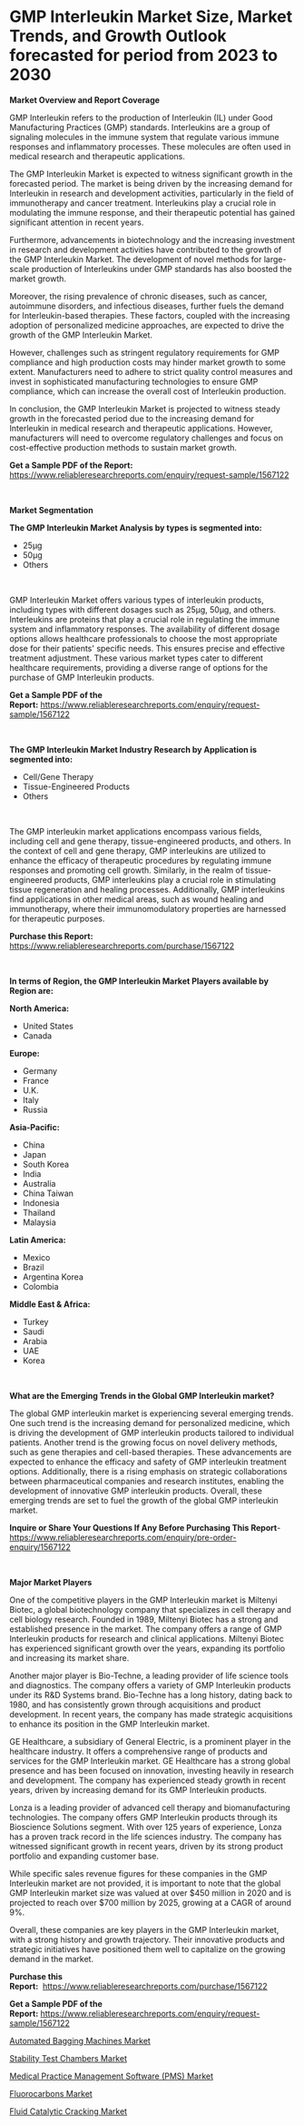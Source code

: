 <p><h1>GMP Interleukin Market Size, Market Trends, and Growth Outlook forecasted for period from 2023 to 2030</h1></p><p><strong>Market Overview and Report Coverage</strong></p>
<p><p>GMP Interleukin refers to the production of Interleukin (IL) under Good Manufacturing Practices (GMP) standards. Interleukins are a group of signaling molecules in the immune system that regulate various immune responses and inflammatory processes. These molecules are often used in medical research and therapeutic applications.</p><p>The GMP Interleukin Market is expected to witness significant growth in the forecasted period. The market is being driven by the increasing demand for Interleukin in research and development activities, particularly in the field of immunotherapy and cancer treatment. Interleukins play a crucial role in modulating the immune response, and their therapeutic potential has gained significant attention in recent years.</p><p>Furthermore, advancements in biotechnology and the increasing investment in research and development activities have contributed to the growth of the GMP Interleukin Market. The development of novel methods for large-scale production of Interleukins under GMP standards has also boosted the market growth.</p><p>Moreover, the rising prevalence of chronic diseases, such as cancer, autoimmune disorders, and infectious diseases, further fuels the demand for Interleukin-based therapies. These factors, coupled with the increasing adoption of personalized medicine approaches, are expected to drive the growth of the GMP Interleukin Market.</p><p>However, challenges such as stringent regulatory requirements for GMP compliance and high production costs may hinder market growth to some extent. Manufacturers need to adhere to strict quality control measures and invest in sophisticated manufacturing technologies to ensure GMP compliance, which can increase the overall cost of Interleukin production.</p><p>In conclusion, the GMP Interleukin Market is projected to witness steady growth in the forecasted period due to the increasing demand for Interleukin in medical research and therapeutic applications. However, manufacturers will need to overcome regulatory challenges and focus on cost-effective production methods to sustain market growth.</p></p>
<p><strong>Get a Sample PDF of the Report:</strong> <a href="https://www.reliableresearchreports.com/enquiry/request-sample/1567122">https://www.reliableresearchreports.com/enquiry/request-sample/1567122</a></p>
<p>&nbsp;</p>
<p><strong>Market Segmentation</strong></p>
<p><strong>The GMP Interleukin Market Analysis by types is segmented into:</strong></p>
<p><ul><li>25μg</li><li>50μg</li><li>Others</li></ul></p>
<p>&nbsp;</p>
<p><p>GMP Interleukin Market offers various types of interleukin products, including types with different dosages such as 25μg, 50μg, and others. Interleukins are proteins that play a crucial role in regulating the immune system and inflammatory responses. The availability of different dosage options allows healthcare professionals to choose the most appropriate dose for their patients' specific needs. This ensures precise and effective treatment adjustment. These various market types cater to different healthcare requirements, providing a diverse range of options for the purchase of GMP Interleukin products.</p></p>
<p><strong>Get a Sample PDF of the Report:</strong>&nbsp;<a href="https://www.reliableresearchreports.com/enquiry/request-sample/1567122">https://www.reliableresearchreports.com/enquiry/request-sample/1567122</a></p>
<p>&nbsp;</p>
<p><strong>The GMP Interleukin Market Industry Research by Application is segmented into:</strong></p>
<p><ul><li>Cell/Gene Therapy</li><li>Tissue-Engineered Products</li><li>Others</li></ul></p>
<p>&nbsp;</p>
<p><p>The GMP interleukin market applications encompass various fields, including cell and gene therapy, tissue-engineered products, and others. In the context of cell and gene therapy, GMP interleukins are utilized to enhance the efficacy of therapeutic procedures by regulating immune responses and promoting cell growth. Similarly, in the realm of tissue-engineered products, GMP interleukins play a crucial role in stimulating tissue regeneration and healing processes. Additionally, GMP interleukins find applications in other medical areas, such as wound healing and immunotherapy, where their immunomodulatory properties are harnessed for therapeutic purposes.</p></p>
<p><strong>Purchase this Report:</strong>&nbsp; <a href="https://www.reliableresearchreports.com/purchase/1567122">https://www.reliableresearchreports.com/purchase/1567122</a></p>
<p>&nbsp;</p>
<p><strong>In terms of Region, the GMP Interleukin Market Players available by Region are:</strong></p>
<p>
    <p> <strong> North America: </strong>
        <ul>
            <li>United States</li>
            <li>Canada</li>
        </ul>
        </p> 
    <p> <strong> Europe: </strong>
        <ul>
            <li>Germany</li>
            <li>France</li>
            <li>U.K.</li>
            <li>Italy</li>
            <li>Russia</li>
        </ul>
        </p> 
    <p> <strong> Asia-Pacific: </strong>
        <ul>
            <li>China</li>
            <li>Japan</li>
            <li>South Korea</li>
            <li>India</li>
            <li>Australia</li>
            <li>China Taiwan</li>
            <li>Indonesia</li>
            <li>Thailand</li>
            <li>Malaysia</li>
        </ul>
        </p> 
    <p> <strong> Latin America: </strong>
        <ul>
            <li>Mexico</li>
            <li>Brazil</li>
            <li>Argentina Korea</li>
            <li>Colombia</li>
        </ul>
        </p> 
    <p> <strong> Middle East & Africa: </strong>
        <ul>
            <li>Turkey</li>
            <li>Saudi</li>
            <li>Arabia</li>
            <li>UAE</li>
            <li>Korea</li>
        </ul>
    </p>
    </p>
<p>&nbsp;</p>
<p><strong>What are the Emerging Trends in the Global GMP Interleukin market?</strong></p>
<p><p>The global GMP interleukin market is experiencing several emerging trends. One such trend is the increasing demand for personalized medicine, which is driving the development of GMP interleukin products tailored to individual patients. Another trend is the growing focus on novel delivery methods, such as gene therapies and cell-based therapies. These advancements are expected to enhance the efficacy and safety of GMP interleukin treatment options. Additionally, there is a rising emphasis on strategic collaborations between pharmaceutical companies and research institutes, enabling the development of innovative GMP interleukin products. Overall, these emerging trends are set to fuel the growth of the global GMP interleukin market.</p></p>
<p><strong>Inquire or Share Your Questions If Any Before Purchasing This Report</strong>- <a href="https://www.reliableresearchreports.com/enquiry/pre-order-enquiry/1567122">https://www.reliableresearchreports.com/enquiry/pre-order-enquiry/1567122</a></p>
<p>&nbsp;</p>
<p><strong>Major Market Players</strong></p>
<p><p>One of the competitive players in the GMP Interleukin market is Miltenyi Biotec, a global biotechnology company that specializes in cell therapy and cell biology research. Founded in 1989, Miltenyi Biotec has a strong and established presence in the market. The company offers a range of GMP Interleukin products for research and clinical applications. Miltenyi Biotec has experienced significant growth over the years, expanding its portfolio and increasing its market share.</p><p>Another major player is Bio-Techne, a leading provider of life science tools and diagnostics. The company offers a variety of GMP Interleukin products under its R&D Systems brand. Bio-Techne has a long history, dating back to 1980, and has consistently grown through acquisitions and product development. In recent years, the company has made strategic acquisitions to enhance its position in the GMP Interleukin market.</p><p>GE Healthcare, a subsidiary of General Electric, is a prominent player in the healthcare industry. It offers a comprehensive range of products and services for the GMP Interleukin market. GE Healthcare has a strong global presence and has been focused on innovation, investing heavily in research and development. The company has experienced steady growth in recent years, driven by increasing demand for its GMP Interleukin products.</p><p>Lonza is a leading provider of advanced cell therapy and biomanufacturing technologies. The company offers GMP Interleukin products through its Bioscience Solutions segment. With over 125 years of experience, Lonza has a proven track record in the life sciences industry. The company has witnessed significant growth in recent years, driven by its strong product portfolio and expanding customer base.</p><p>While specific sales revenue figures for these companies in the GMP Interleukin market are not provided, it is important to note that the global GMP Interleukin market size was valued at over $450 million in 2020 and is projected to reach over $700 million by 2025, growing at a CAGR of around 9%.</p><p>Overall, these companies are key players in the GMP Interleukin market, with a strong history and growth trajectory. Their innovative products and strategic initiatives have positioned them well to capitalize on the growing demand in the market.</p></p>
<p><strong>Purchase this Report:</strong>&nbsp;&nbsp;<a href="https://www.reliableresearchreports.com/purchase/1567122">https://www.reliableresearchreports.com/purchase/1567122</a></p>
<p></p>
<p><strong>Get a Sample PDF of the Report:</strong>&nbsp;<a href="https://www.reliableresearchreports.com/enquiry/request-sample/1567122">https://www.reliableresearchreports.com/enquiry/request-sample/1567122</a></p>
<p><p><a href="https://www.linkedin.com/pulse/automated-bagging-machines-market-challenges-opportunities-ivhje/">Automated Bagging Machines Market</a></p><p><a href="https://www.linkedin.com/pulse/stability-test-chambers-market-size-share-amp-trends-analysis-zyype/">Stability Test Chambers Market</a></p><p><a href="https://github.com/ruslanpoljakovrd177/Market-Research-Report-List-1/blob/main/medical-practice-management-software-pms-market.md">Medical Practice Management Software (PMS) Market</a></p><p><a href="https://medium.com/@ewellklocko/fluorocarbons-market-size-growth-forecast-2023-2030-1d50db74ba21">Fluorocarbons Market</a></p><p><a href="https://medium.com/@orlohagenes/fluid-catalytic-cracking-market-size-growth-forecast-2023-2030-ea24ce7c0ff7">Fluid Catalytic Cracking Market</a></p></p>